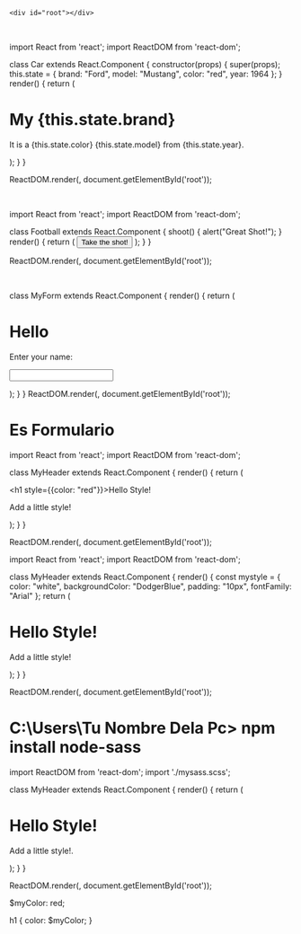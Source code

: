 
<!DOCTYPE html>
<html lang="en">
  <head>
    <meta charset="utf-8" />
    <meta name="viewport"
      content="width=device-width, initial-scale=1" />
    <title>React App</title>
  </head>
  <body>

    <div id="root"></div>

  </body>
</html>



<br>


import React from 'react';
import ReactDOM from 'react-dom';

class Car extends React.Component {
  constructor(props) {
    super(props);
    this.state = {
      brand: "Ford",
      model: "Mustang",
      color: "red",
      year: 1964
    };
  }
  render() {
    return (
      <div>
        <h1>My {this.state.brand}</h1>
        <p>
          It is a {this.state.color}
          {this.state.model}
          from {this.state.year}.
        </p>
      </div>
    );
  }
}

ReactDOM.render(<Car />, document.getElementById('root'));


<br>



<!DOCTYPE html>
<html lang="en">
  <head>
    <meta charset="utf-8" />
    <meta name="viewport"
      content="width=device-width, initial-scale=1" />
    <title>React App</title>
  </head>
  <body>

   <div id="root"></div>

  </body>
</html>




import React from 'react';
import ReactDOM from 'react-dom';

class Football extends React.Component {
  shoot() {
    alert("Great Shot!");
  }
  render() {
    return (
      <button onClick={this.shoot}>Take the shot!</button>
    );
  }
}

ReactDOM.render(<Football />, document.getElementById('root'));

<br>


class MyForm extends React.Component {
  render() {
    return (
      <form>
        <h1>Hello</h1>
        <p>Enter your name:</p>
        <input
          type="text"
        />
      </form>
    );
  }
}
ReactDOM.render(<MyForm />, document.getElementById('root'));




# Es Formulario





import React from 'react';
import ReactDOM from 'react-dom';

class MyHeader extends React.Component {
  render() {
    return (
      <div>
      <h1 style={{color: "red"}}>Hello Style!</h1>
      <p>Add a little style!</p>
      </div>
    );
  }
}

ReactDOM.render(<MyHeader />, document.getElementById('root'));








import React from 'react';
import ReactDOM from 'react-dom';

class MyHeader extends React.Component {
  render() {
    const mystyle = {
      color: "white",
      backgroundColor: "DodgerBlue",
      padding: "10px",
      fontFamily: "Arial"
    };
    return (
      <div>
      <h1 style={mystyle}>Hello Style!</h1>
      <p>Add a little style!</p>
      </div>
    );
  }
}

ReactDOM.render(<MyHeader />, document.getElementById('root'));




# C:\Users\Tu Nombre Dela Pc> npm install node-sass


import ReactDOM from 'react-dom';
import './mysass.scss';

class MyHeader extends React.Component {
  render() {
    return (
      <div>
      <h1>Hello Style!</h1>
      <p>Add a little style!.</p>
      </div>
    );
  }
}

ReactDOM.render(<MyHeader />, document.getElementById('root'));



$myColor: red;

h1 {
  color: $myColor;
}
